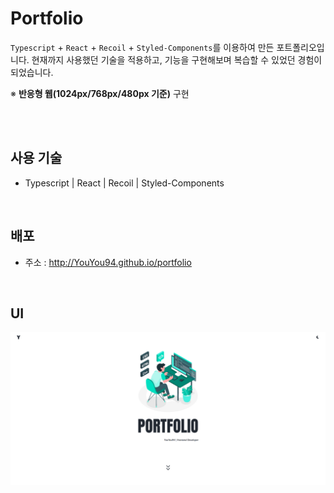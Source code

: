 # Portfolio

`Typescript` + `React` + `Recoil` + `Styled-Components`를 이용하여 만든 포트폴리오입니다. 현재까지 사용했던 기술을 적용하고, 기능을 구현해보며 복습할 수 있었던 경험이 되었습니다.

※ **반응형 웹(1024px/768px/480px 기준)** 구현

<br/>
<br/>

## 사용 기술

- Typescript | React | Recoil | Styled-Components

</br>

## 배포

- 주소 : http://YouYou94.github.io/portfolio

</br>

## UI

<img src='src/assets/project/portfolio.png' alt="시작 화면">
